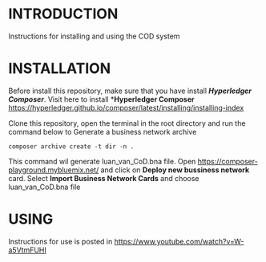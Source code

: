 # INTRODUCTION
Instructions for installing and using the COD system

# INSTALLATION
Before install this repository, make sure that you have install ***Hyperledger Composer***. Visit here to install ***Hyperledger Composer**
https://hyperledger.github.io/composer/latest/installing/installing-index

Clone this repository, open the terminal in the root directory and run the command below to Generate a business network archive
```
composer archive create -t dir -n .
```
This command wil generate luan_van_CoD.bna file.
Open https://composer-playground.mybluemix.net/ and click on **Deploy new bussiness network** card. Select **Import Business Network Cards** and choose luan_van_CoD.bna file

# USING
Instructions for use is posted in https://www.youtube.com/watch?v=W-a5VtmFUHI
